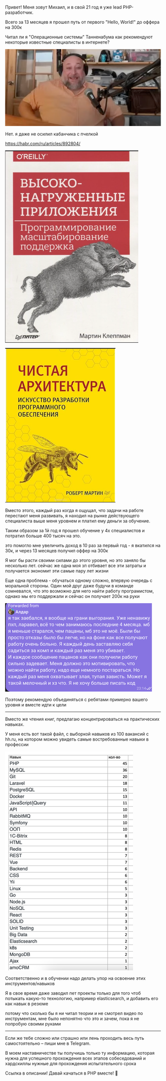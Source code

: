 Привет! Меня зовут Михаил, и в свой 21 год я уже lead PHP-разработчик.

Всего за 13 месяцев я прошел путь от первого "Hello, World!" до оффера на 300к

Читал ли я "Операционные системы" Танненабума как рекомендуют некоторые известные специалисты в интернете? 

![img_1.png](img_1.png)

Нет. я даже не осилил кабанчика с пчелкой

https://habr.com/ru/articles/892804/

![img_3.png](img_3.png)

![img_2.png](img_2.png)

Вместо этого, каждый раз когда я ощущал, что задачи на работе перестают меня развивать, 
я находил на рынке действующего специалиста выше меня уровнем и платил ему деньги за обучение.

Таким образом за 1й год я прошел обучение у 4х специалистов и потратил больше 400 тысяч на это.

это помогло мне увеличить доход в 10 раз за первый год - я вкатился на 30к, и через 13 месяцев получил оффер на 300к

Я мог бы расти своими силами до этого уровня, но это заняло бы несколько лет.
сейчас же одна моя зп отбивает все эти затраты и получается экономит эти самые пару лет жизни

Еще одна проблема - обучаться одному сложно, впервую очередь с моральной стороны. 
Один мой друг даже будучи в команде сомневался, что это возможно для него найти работу програмистом, 
однако мы его поддержали и сейчас он получает 200к на руки

![img_4.png](img_4.png)

Поэтому рекомендую объединяться с ребятами примерно вашего уровня и вместе идти к цели

___

Вместо же чтения книг, предлагаю концентрироваться на практических навыках.

У меня есть вот такой файл, с выборкой навыков из 100 вакансий с hh.ru, на котором можно увидеть самые востребованные навыки в профессии

![img.png](img.png)

Соответственно и в обучении надо делать упор на освоение этих инструментов/навыков

Я в свое время даже заводил пет проекты только для того чтоб потыкать какую-то технологию, например elasticsearch, и добавить его как навык в резюме

потому что сколько бы я ни читал теории и не смотрел видео по инструментам, мне было непонятно что это и зачем, пока я не попробую своими руками

___

Если же тебе сложно или страшно или лень проходить весь путь самостоятельно – пиши мне в Telegram.

В моем наставничестве ты получишь только ту информацию, которая нужна для успешного прохождения всех этапов собеседований 
и хардскиллы нужные для прохождения испытательного срока

Ссылка в описании! Давай качаться в PHP вместе! 🚀